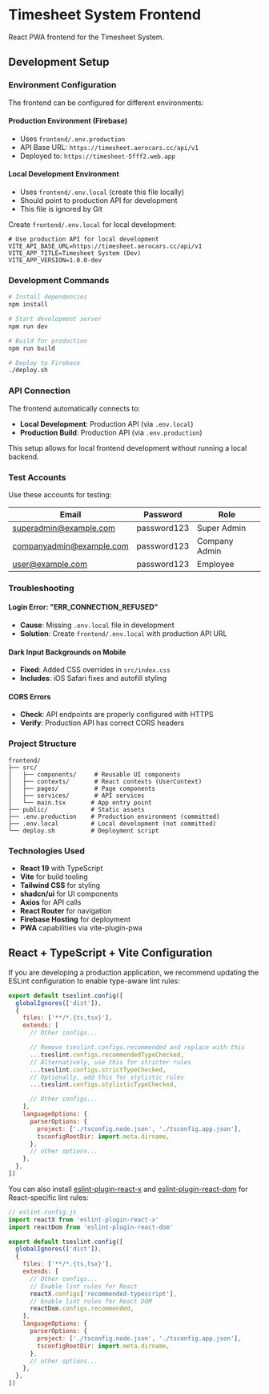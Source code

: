 # Timesheet System Frontend

React PWA frontend for the Timesheet System.

## Development Setup

### Environment Configuration

The frontend can be configured for different environments:

#### Production Environment (Firebase)
- Uses `frontend/.env.production`
- API Base URL: `https://timesheet.aerocars.cc/api/v1`
- Deployed to: `https://timesheet-5fff2.web.app`

#### Local Development Environment
- Uses `frontend/.env.local` (create this file locally)
- Should point to production API for development
- This file is ignored by Git

Create `frontend/.env.local` for local development:
```env
# Use production API for local development
VITE_API_BASE_URL=https://timesheet.aerocars.cc/api/v1
VITE_APP_TITLE=Timesheet System (Dev)
VITE_APP_VERSION=1.0.0-dev
```

### Development Commands

```bash
# Install dependencies
npm install

# Start development server
npm run dev

# Build for production
npm run build

# Deploy to Firebase
./deploy.sh
```

### API Connection

The frontend automatically connects to:
- **Local Development**: Production API (via `.env.local`)
- **Production Build**: Production API (via `.env.production`)

This setup allows for local frontend development without running a local backend.

### Test Accounts

Use these accounts for testing:

| Email | Password | Role |
|-------|----------|------|
| superadmin@example.com | password123 | Super Admin |
| companyadmin@example.com | password123 | Company Admin |
| user@example.com | password123 | Employee |

### Troubleshooting

#### Login Error: "ERR_CONNECTION_REFUSED"
- **Cause**: Missing `.env.local` file in development
- **Solution**: Create `frontend/.env.local` with production API URL

#### Dark Input Backgrounds on Mobile
- **Fixed**: Added CSS overrides in `src/index.css`
- **Includes**: iOS Safari fixes and autofill styling

#### CORS Errors
- **Check**: API endpoints are properly configured with HTTPS
- **Verify**: Production API has correct CORS headers

### Project Structure

```
frontend/
├── src/
│   ├── components/     # Reusable UI components
│   ├── contexts/       # React contexts (UserContext)
│   ├── pages/          # Page components
│   ├── services/       # API services
│   └── main.tsx       # App entry point
├── public/            # Static assets
├── .env.production    # Production environment (committed)
├── .env.local         # Local development (not committed)
└── deploy.sh          # Deployment script
```

### Technologies Used

- **React 19** with TypeScript
- **Vite** for build tooling
- **Tailwind CSS** for styling
- **shadcn/ui** for UI components
- **Axios** for API calls
- **React Router** for navigation
- **Firebase Hosting** for deployment
- **PWA** capabilities via vite-plugin-pwa

## React + TypeScript + Vite Configuration

If you are developing a production application, we recommend updating the ESLint configuration to enable type-aware lint rules:

```js
export default tseslint.config([
  globalIgnores(['dist']),
  {
    files: ['**/*.{ts,tsx}'],
    extends: [
      // Other configs...

      // Remove tseslint.configs.recommended and replace with this
      ...tseslint.configs.recommendedTypeChecked,
      // Alternatively, use this for stricter rules
      ...tseslint.configs.strictTypeChecked,
      // Optionally, add this for stylistic rules
      ...tseslint.configs.stylisticTypeChecked,

      // Other configs...
    ],
    languageOptions: {
      parserOptions: {
        project: ['./tsconfig.node.json', './tsconfig.app.json'],
        tsconfigRootDir: import.meta.dirname,
      },
      // other options...
    },
  },
])
```

You can also install [eslint-plugin-react-x](https://github.com/Rel1cx/eslint-react/tree/main/packages/plugins/eslint-plugin-react-x) and [eslint-plugin-react-dom](https://github.com/Rel1cx/eslint-react/tree/main/packages/plugins/eslint-plugin-react-dom) for React-specific lint rules:

```js
// eslint.config.js
import reactX from 'eslint-plugin-react-x'
import reactDom from 'eslint-plugin-react-dom'

export default tseslint.config([
  globalIgnores(['dist']),
  {
    files: ['**/*.{ts,tsx}'],
    extends: [
      // Other configs...
      // Enable lint rules for React
      reactX.configs['recommended-typescript'],
      // Enable lint rules for React DOM
      reactDom.configs.recommended,
    ],
    languageOptions: {
      parserOptions: {
        project: ['./tsconfig.node.json', './tsconfig.app.json'],
        tsconfigRootDir: import.meta.dirname,
      },
      // other options...
    },
  },
])
```
